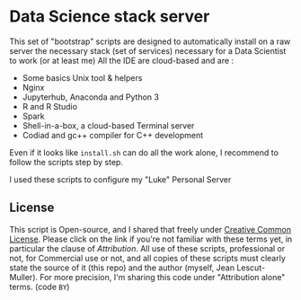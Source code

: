 # Data Science stack server
This set of "bootstrap" scripts are designed to automatically install on a raw server the necessary stack (set of services) necessary for a Data Scientist to work (or at least me)
All the IDE are cloud-based and are :

- Some basics Unix tool & helpers
- Nginx
- Jupyterhub, Anaconda and Python 3
- R and R Studio
- Spark
- Shell-in-a-box, a cloud-based Terminal server
- Codiad and gc++ compiler for C++ development

Even if it looks like `install.sh` can do all the work alone, I recommend to follow the scripts step by step.

I used these scripts to configure my "Luke" Personal Server

## License
This script is Open-source, and I shared that freely under [Creative Common License](https://en.wikipedia.org/wiki/Creative_Commons_license). Please click on the link if you're not familiar with these terms yet, in particular the clause of *Attribution*.
All use of these scripts, professional or not, for Commercial use or not, and all copies of these scripts must clearly state the source of it (this repo) and the author (myself, Jean Lescut-Muller).
For more precision, I'm sharing this code under "Attribution alone" terms. (code `BY`)
